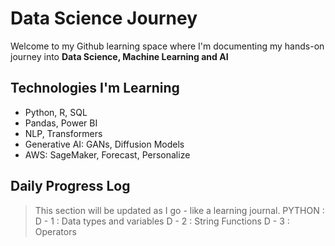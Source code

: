 # Data Science Journey

Welcome to my Github learning space where I'm documenting my hands-on journey into **Data Science, Machine Learning and AI**

## Technologies I'm Learning

- Python, R, SQL
- Pandas, Power BI
- NLP, Transformers
- Generative AI: GANs, Diffusion Models
- AWS: SageMaker, Forecast, Personalize

## Daily Progress Log

> This section will be updated as I go - like a learning journal.
PYTHON :
D - 1 : Data types and variables
D - 2 : String Functions
D - 3 : Operators
